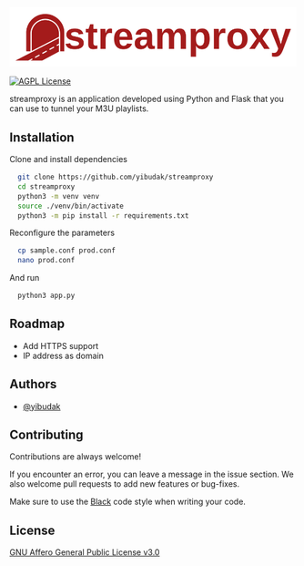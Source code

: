 
![Logo](./streamproxy.png)

[![AGPL License](https://img.shields.io/badge/license-AGPL-blue.svg)](http://www.gnu.org/licenses/agpl-3.0)


streamproxy is an application developed using Python and Flask that you can use to tunnel your M3U playlists.

## Installation

Clone and install dependencies

```bash
  git clone https://github.com/yibudak/streamproxy
  cd streamproxy
  python3 -m venv venv
  source ./venv/bin/activate
  python3 -m pip install -r requirements.txt
```

Reconfigure the parameters

```bash
  cp sample.conf prod.conf
  nano prod.conf
```

And run

```bash
  python3 app.py
```
## Roadmap

- Add HTTPS support
- IP address as domain


## Authors

- [@yibudak](https://www.github.com/yibudak)


## Contributing

Contributions are always welcome!

If you encounter an error, you can leave a message in the issue section. We also welcome pull requests to add new features or bug-fixes.

Make sure to use the [Black](https://black.readthedocs.io/en/stable/the_black_code_style/current_style.html) code style when writing your code.
## License

[GNU Affero General Public License v3.0](https://www.gnu.org/licenses/agpl-3.0.en.html)

